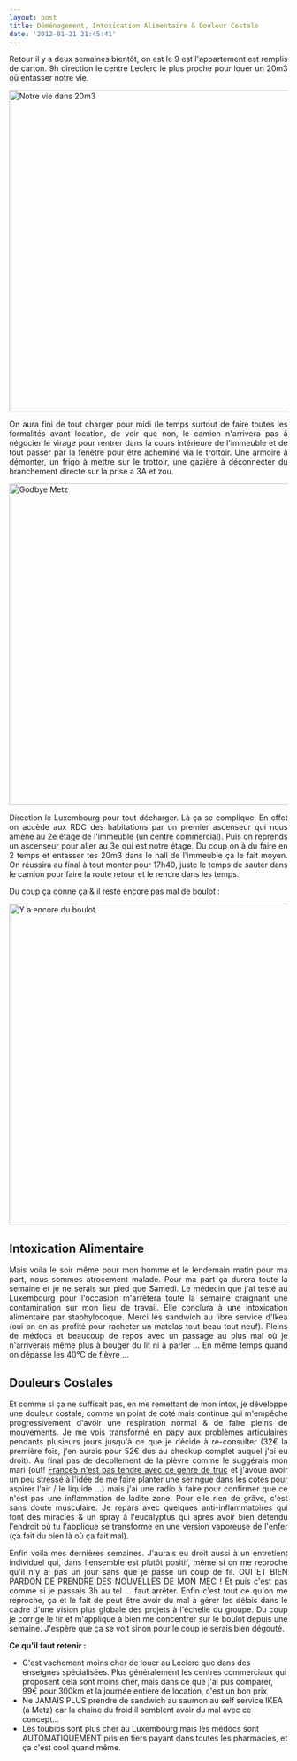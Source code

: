 ```yaml
---
layout: post
title: Déménagement, Intoxication Alimentaire & Douleur Costale
date: '2012-01-21 21:45:41'
---
```


<p style="text-align: justify;">Retour il y a deux semaines bientôt, on est le 9 est l'appartement est remplis de carton. 9h direction le centre Leclerc le plus proche pour louer un 20m3 où entasser notre vie.</p>
<p style="text-align: justify;"><a href="http://statigr.am/p/540192812_8528168"><img class="alignnone size-full wp-image-697" title="Notre vie dans 20m3" src="https://clawfire.net/wp-content/uploads/2012/01/72470bfa3c3f11e19e4a12313813ffc0_7-e1327190466278.jpg" alt="Notre vie dans 20m3" width="580" height="580" /></a></p>
<p style="text-align: justify;">On aura fini de tout charger pour midi (le temps surtout de faire toutes les formalités avant location, de voir que non, le camion n'arrivera pas à négocier le virage pour rentrer dans la cours intérieure de l'immeuble et de tout passer par la fenêtre pour être acheminé via le trottoir. Une armoire à démonter, un frigo à mettre sur le trottoir, une gazière à déconnecter du branchement directe sur la prise a 3A et zou.<!--more--></p>
<a href="http://statigr.am/p/540189088_8528168"><img class="alignnone" title="Godbye Metz" src="https://distilleryimage4.s3.amazonaws.com/203cf8423c3f11e19896123138142014_7.jpg" alt="Godbye Metz" width="580" height="580" /></a>
<p style="text-align: justify;">Direction le Luxembourg pour tout décharger. Là ça se complique. En effet on accède aux RDC des habitations par un premier ascenseur qui nous amène au 2e étage de l'immeuble (un centre commercial). Puis on reprends un ascenseur pour aller au 3e qui est notre étage. Du coup on à du faire en 2 temps et entasser tes 20m3 dans le hall de l'immeuble ça le fait moyen. On réussira au final à tout monter pour 17h40, juste le temps de sauter dans le camion pour faire la route retour et le rendre dans les temps.</p>
<p style="text-align: justify;">Du coup ça donne ça &amp; il reste encore pas mal de boulot :</p>
<a href="http://statigr.am/p/549315706_8528168"><img class="alignnone" title="Y a encore du boulot." src="https://distilleryimage10.s3.amazonaws.com/e90db50a3dec11e180c9123138016265_7.jpg" alt="Y a encore du boulot." width="580" height="580" /></a>
<h2 style="text-align: justify;">Intoxication Alimentaire</h2>
<p style="text-align: justify;">Mais voila le soir même pour mon homme et le lendemain matin pour ma part, nous sommes atrocement malade. Pour ma part ça durera toute la semaine et je ne serais sur pied que Samedi. Le médecin que j'ai testé au Luxembourg pour l'occasion m'arrêtera toute la semaine craignant une contamination sur mon lieu de travail. Elle conclura à une intoxication alimentaire par staphylocoque. Merci les sandwich au libre service d'Ikea (oui on en as profité pour racheter un matelas tout beau tout neuf). Pleins de médocs et beaucoup de repos avec un passage au plus mal où je n'arriverais même plus à bouger du lit ni à parler ... En même temps quand on dépasse les 40°C de fièvre ...</p>

<h2 style="text-align: justify;">Douleurs Costales</h2>
<p style="text-align: justify;">Et comme si ça ne suffisait pas, en me remettant de mon intox, je développe une douleur costale, comme un point de coté mais continue qui m'empêche progressivement d'avoir une respiration normal &amp; de faire pleins de mouvements. Je me vois transformé en papy aux problèmes articulaires pendants plusieurs jours jusqu'à ce que je décide à re-consulter (32€ la première fois, j'en aurais pour 52€ dus au checkup complet auquel j'ai eu droit). Au final pas de décollement de la plèvre comme le suggérais mon mari (ouf! <a href="http://www.france5.fr/sante/dossier/maladie/les-poumons/le-decollement-de-la-plevre" target="_blank">France5 n'est pas tendre avec ce genre de truc</a> et j'avoue avoir un peu stressé à l'idée de me faire planter une seringue dans les cotes pour aspirer l'air / le liquide ...) mais j'ai une radio à faire pour confirmer que ce n'est pas une inflammation de ladite zone. Pour elle rien de grâve, c'est sans doute musculaire. Je repars avec quelques anti-inflammatoires qui font des miracles &amp; un spray à l'eucalyptus qui après avoir bien détendu l'endroit où tu l'applique se transforme en une version vaporeuse de l'enfer (ça fait du bien là où ça fait mal).</p>
<p style="text-align: justify;">Enfin voila mes dernières semaines. J'aurais eu droit aussi à un entretient individuel qui, dans l'ensemble est plutôt positif, même si on me reproche qu'il n'y ai pas un jour sans que je passe un coup de fil. OUI ET BIEN PARDON DE PRENDRE DES NOUVELLES DE MON MEC ! Et puis c'est pas comme si je passais 3h au tel ... faut arrêter. Enfin c'est tout ce qu'on me reproche, ça et le fait de peut être avoir du mal à gérer les délais dans le cadre d'une vision plus globale des projets à l'échelle du groupe. Du coup je corrige le tir et m'applique à bien me concentrer sur le boulot depuis une semaine. J'espère que ça se voit sinon pour le coup je serais bien dégouté.</p>
<p style="text-align: justify;"><strong>Ce qu'il faut retenir :</strong></p>

<ul>
	<li>C'est vachement moins cher de louer au Leclerc que dans des enseignes spécialisées. Plus généralement les centres commerciaux qui proposent cela sont moins cher, mais dans ce que j'ai pus comparer, 99€ pour 300km et la journée entière de location, c'est un bon prix</li>
	<li>Ne JAMAIS PLUS prendre de sandwich au saumon au self service IKEA (à Metz) car la chaine du froid il semblent avoir du mal avec ce concept...</li>
	<li>Les toubibs sont plus cher au Luxembourg mais les médocs sont AUTOMATIQUEMENT pris en tiers payant dans toutes les pharmacies, et ça c'est cool quand même.</li>
</ul>